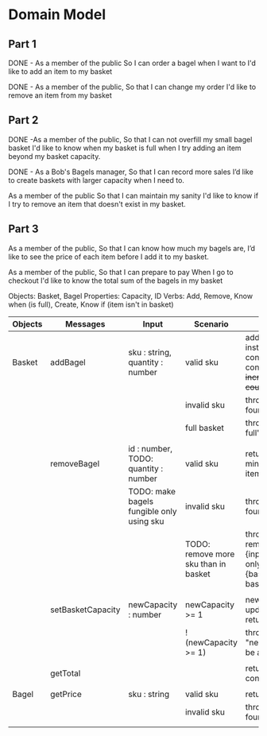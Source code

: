 # Domain Model

## Part 1

DONE - As a member of the public
So I can order a bagel when I want to
I'd like to add an item to my basket

DONE - As a member of the public,
So that I can change my order
I'd like to remove an item from my basket

## Part 2

DONE -As a member of the public,
So that I can not overfill my small bagel basket
I'd like to know when my basket is full when I try adding an item beyond my basket capacity.

DONE - As a Bob's Bagels manager,
So that I can record more sales
I’d like to create baskets with larger capacity when I need to.

As a member of the public
So that I can maintain my sanity
I'd like to know if I try to remove an item that doesn't exist in my basket.

## Part 3

As a member of the public,
So that I can know how much my bagels are,
I’d like to see the price of each item before I add it to my basket.

As a member of the public,
So that I can prepare to pay
When I go to checkout I'd like to know the total sum of the bagels in my basket

Objects: Basket, Bagel
Properties: Capacity, ID
Verbs: Add, Remove, Know when (is full), Create, Know if (item isn't in basket)

| Objects | Messages          | Input                                     | Scenario                             | Output                                                                                   |
| ------- | ----------------- | ----------------------------------------- | ------------------------------------ | ---------------------------------------------------------------------------------------- |
| Basket  | addBagel          | sku : string, quantity : number           | valid sku                            | add new Bagel instance to contents, return contents && next ID, ~~increment ID counter~~ |
|         |                   |                                           | invalid sku                          | throw error "sku not found"                                                              |
|         |                   |                                           | full basket                          | throw error "basket full"                                                                |
|         |                   |                                           |                                      |                                                                                          |
|         | removeBagel       | id : number, TODO: quantity : number      | valid sku                            | return contents minus the removed item                                                   |
|         |                   | TODO: make bagels fungible only using sku | invalid sku                          | throw error "sku not found"                                                              |
|         |                   |                                           | TODO: remove more sku than in basket | throw error "cannot remove {inputQuantity}, only {basketQuantity} in basket"             |
|         |                   |                                           |                                      |                                                                                          |
|         | setBasketCapacity | newCapacity : number                      | newCapacity >= 1                     | newCapacity.floor, update capacity, return capacity                                      |
|         |                   |                                           | !(newCapacity >= 1)                  | throw error "newCapacity must be at least 1"                                             |
|         |                   |                                           |                                      |                                                                                          |
|         | getTotal          |                                           |                                      | return sum of contents.items.price                                                       |
|         |                   |                                           |                                      |                                                                                          |
| Bagel   | getPrice          | sku : string                              | valid sku                            | return bagel.price                                                                       |
|         |                   |                                           | invalid sku                          | throw error "sku not found"                                                              |
|         |                   |                                           |                                      |                                                                                          |
